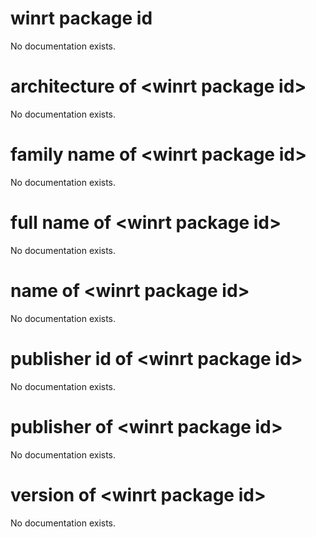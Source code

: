 # winrt package id

No documentation exists.

# architecture of &lt;winrt package id&gt;

No documentation exists.

# family name of &lt;winrt package id&gt;

No documentation exists.

# full name of &lt;winrt package id&gt;

No documentation exists.

# name of &lt;winrt package id&gt;

No documentation exists.

# publisher id of &lt;winrt package id&gt;

No documentation exists.

# publisher of &lt;winrt package id&gt;

No documentation exists.

# version of &lt;winrt package id&gt;

No documentation exists.
